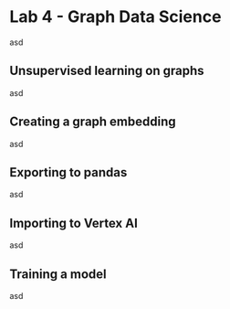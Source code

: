 # Lab 4 - Graph Data Science
asd

## Unsupervised learning on graphs
asd

## Creating a graph embedding
asd

## Exporting to pandas
asd

## Importing to Vertex AI
asd

## Training a model
asd
